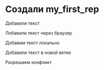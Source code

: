 # Создали my_first_rep


Добавили текст

Лобавили текст через браузер


Добавим текст локально

Добавили текст в новой ветке

Разрешаем конфликт

